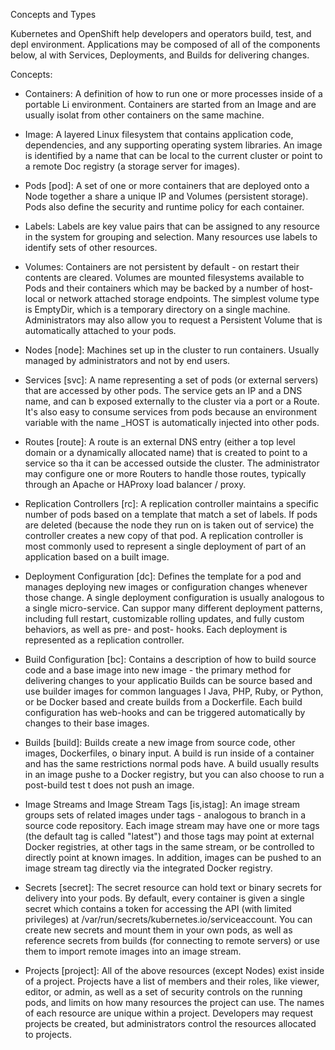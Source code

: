 Concepts and Types

Kubernetes and OpenShift help developers and operators build, test, and depl
environment. Applications may be composed of all of the components below, al
with Services, Deployments, and Builds for delivering changes.

Concepts:

* Containers:
    A definition of how to run one or more processes inside of a portable Li
    environment. Containers are started from an Image and are usually isolat
    from other containers on the same machine.

* Image:
    A layered Linux filesystem that contains application code, dependencies,
    and any supporting operating system libraries. An image is identified by
    a name that can be local to the current cluster or point to a remote Doc
    registry (a storage server for images).

* Pods [pod]:
    A set of one or more containers that are deployed onto a Node together a
    share a unique IP and Volumes (persistent storage). Pods also define the
    security and runtime policy for each container.

* Labels:
    Labels are key value pairs that can be assigned to any resource in the
    system for grouping and selection. Many resources use labels to identify
    sets of other resources.

* Volumes:
    Containers are not persistent by default - on restart their contents are
    cleared. Volumes are mounted filesystems available to Pods and their
    containers which may be backed by a number of host-local or network
    attached storage endpoints. The simplest volume type is EmptyDir, which
    is a temporary directory on a single machine. Administrators may also
    allow you to request a Persistent Volume that is automatically attached
    to your pods.

* Nodes [node]:
    Machines set up in the cluster to run containers. Usually managed
    by administrators and not by end users.

* Services [svc]:
    A name representing a set of pods (or external servers) that are
    accessed by other pods. The service gets an IP and a DNS name, and can b
    exposed externally to the cluster via a port or a Route. It's also easy
    to consume services from pods because an environment variable with the
    name <SERVICE>_HOST is automatically injected into other pods.

* Routes [route]:
    A route is an external DNS entry (either a top level domain or a
    dynamically allocated name) that is created to point to a service so tha
    it can be accessed outside the cluster. The administrator may configure
    one or more Routers to handle those routes, typically through an Apache
    or HAProxy load balancer / proxy.

* Replication Controllers [rc]:
    A replication controller maintains a specific number of pods based on a
    template that match a set of labels. If pods are deleted (because the
    node they run on is taken out of service) the controller creates a new
    copy of that pod. A replication controller is most commonly used to
    represent a single deployment of part of an application based on a
    built image.

* Deployment Configuration [dc]:
    Defines the template for a pod and manages deploying new images or
    configuration changes whenever those change. A single deployment
    configuration is usually analogous to a single micro-service. Can suppor
    many different deployment patterns, including full restart, customizable
    rolling updates, and fully custom behaviors, as well as pre- and post-
    hooks. Each deployment is represented as a replication controller.

* Build Configuration [bc]:
    Contains a description of how to build source code and a base image into
    new image - the primary method for delivering changes to your applicatio
    Builds can be source based and use builder images for common languages l
    Java, PHP, Ruby, or Python, or be Docker based and create builds from a
    Dockerfile. Each build configuration has web-hooks and can be triggered
    automatically by changes to their base images.

* Builds [build]:
    Builds create a new image from source code, other images, Dockerfiles, o
    binary input. A build is run inside of a container and has the same
    restrictions normal pods have. A build usually results in an image pushe
    to a Docker registry, but you can also choose to run a post-build test t
    does not push an image.

* Image Streams and Image Stream Tags [is,istag]:
    An image stream groups sets of related images under tags - analogous to
    branch in a source code repository. Each image stream may have one or
    more tags (the default tag is called "latest") and those tags may point
    at external Docker registries, at other tags in the same stream, or be
    controlled to directly point at known images. In addition, images can be
    pushed to an image stream tag directly via the integrated Docker
    registry.

* Secrets [secret]:
    The secret resource can hold text or binary secrets for delivery into
    your pods. By default, every container is given a single secret which
    contains a token for accessing the API (with limited privileges) at
    /var/run/secrets/kubernetes.io/serviceaccount. You can create new
    secrets and mount them in your own pods, as well as reference secrets
    from builds (for connecting to remote servers) or use them to import
    remote images into an image stream.

* Projects [project]:
    All of the above resources (except Nodes) exist inside of a project.
    Projects have a list of members and their roles, like viewer, editor,
    or admin, as well as a set of security controls on the running pods, and
    limits on how many resources the project can use. The names of each
    resource are unique within a project. Developers may request projects
    be created, but administrators control the resources allocated to
    projects.
    
